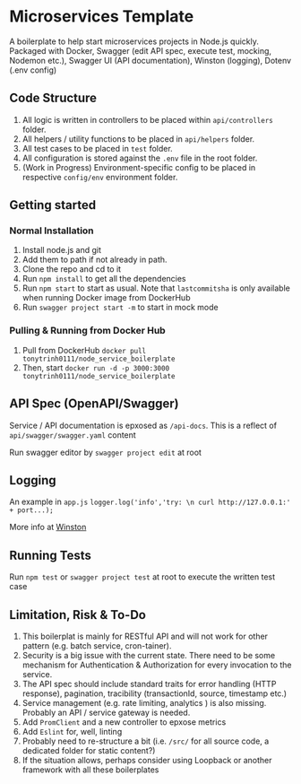 # Microservices Template

A boilerplate to help start microservices projects in Node.js quickly. Packaged with Docker, Swagger (edit API spec, execute test, mocking, Nodemon etc.), Swagger UI (API documentation), Winston (logging), Dotenv (.env config)

## Code Structure

1. All logic is written in controllers to be placed within `api/controllers` folder.
2. All helpers / utility functions to be placed in `api/helpers` folder.
3. All test cases to be placed in `test` folder.
4. All configuration is stored against the `.env` file in the root folder.
5. (Work in Progress) Environment-specific config to be placed in respective `config/env` environment folder.


## Getting started

### Normal Installation

1. Install node.js and git
2. Add them to path if not already in path.
4. Clone the repo and cd to it
6. Run `npm install` to get all the dependencies
7. Run `npm start` to start as usual. Note that `lastcommitsha` is only available when running Docker image from DockerHub
8. Run `swagger project start -m` to start in mock mode


### Pulling & Running from Docker Hub

1. Pull from DockerHub `docker pull tonytrinh0111/node_service_boilerplate`
2. Then, start `docker run -d -p 3000:3000 tonytrinh0111/node_service_boilerplate`


## API Spec (OpenAPI/Swagger)

Service / API documentation is epxosed as `/api-docs`. This is a reflect of `api/swagger/swagger.yaml` content

Run swagger editor by `swagger project edit` at root

## Logging

An example in `app.js`
`logger.log('info','try: \n curl http://127.0.0.1:' + port...);`

More info at [Winston](https://github.com/winstonjs/winston)

## Running Tests

Run `npm test` or `swagger project test` at root to execute the written test case


## Limitation, Risk & To-Do
1. This boilerplat is mainly for RESTful API and will not work for other pattern (e.g. batch service, cron-tainer).
2. Security is a big issue with the current state. There need to be some mechanism for Authentication & Authorization for every invocation to the service.
3. The API spec should include standard traits for error handling (HTTP response), pagination, tracibility (transactionId, source, timestamp etc.)
4. Service management (e.g. rate limiting, analytics ) is also missing. Probably an API / service gateway is needed.
5. Add `PromClient` and a new controller to epxose metrics
6. Add `Eslint` for, well, linting
7. Probably need to re-structure a bit (i.e. `/src/` for all source code, a dedicated folder for static content?)
8. If the situation allows, perhaps consider using Loopback or another framework with all these boilerplates



